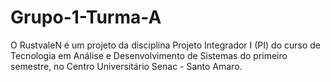 # Grupo-1-Turma-A
O RustvaleN é um projeto da disciplina Projeto Integrador I (PI) do curso de Tecnologia em Análise e Desenvolvimento de Sistemas do primeiro semestre, no Centro Universitário Senac - Santo Amaro.
